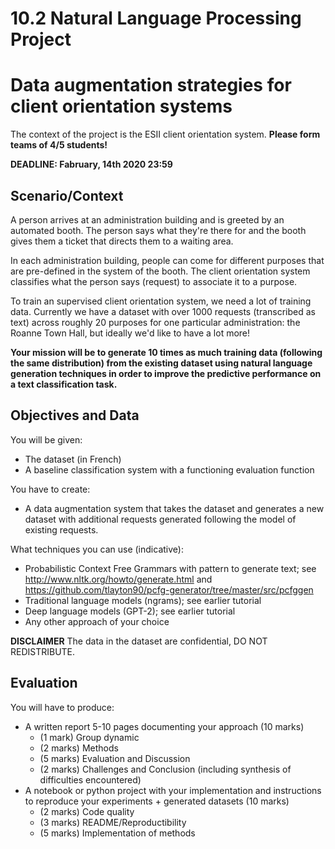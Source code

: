 # 10.2 Natural Language Processing Project 
# Data augmentation strategies for client orientation systems

The context of the project is the ESII client orientation system. **Please form teams of 4/5 students!**

**DEADLINE: Fabruary, 14th 2020 23:59**

## Scenario/Context

A person arrives at an administration building and is greeted by an automated booth. The person says what they're there for and the booth gives them a ticket that directs them to a waiting area. 

In each administration building, people can come for different purposes that are pre-defined in the system of the booth. The client orientation system classifies what the person says (request) to associate it to a purpose. 

To train an supervised client orientation system, we need a lot of training data. Currently we have a dataset with over 1000 requests (transcribed as text) across roughly 20 purposes for one particular administration: the Roanne Town Hall, but ideally we'd like to have a lot more! 

**Your mission will be to generate 10 times as much training data (following the same distribution) from the existing dataset using natural language generation techniques in order to improve the predictive performance on a text classification task.**

## Objectives and Data

You will be given: 

- The dataset (in French)
- A baseline classification system with a functioning evaluation function

You have to create:

- A data augmentation system that takes the dataset and generates a new dataset with additional requests generated following the model of existing requests. 

What techniques you can use (indicative): 

 - Probabilistic Context Free Grammars with pattern to generate text; see <http://www.nltk.org/howto/generate.html> and <https://github.com/tlayton90/pcfg-generator/tree/master/src/pcfggen>
 - Traditional language models (ngrams); see earlier tutorial
 - Deep language models (GPT-2); see earlier tutorial
 - Any other approach of your choice

**DISCLAIMER** The data in the dataset are confidential, DO NOT REDISTRIBUTE. 

## Evaluation

You will have to produce:

- A written report 5-10 pages documenting your approach (10 marks)
  - (1 mark) Group dynamic
  - (2 marks) Methods 
  - (5 marks) Evaluation and Discussion
  - (2 marks) Challenges and Conclusion (including synthesis of difficulties encountered)
- A notebook or python project with your implementation and instructions to reproduce your experiments + generated datasets (10 marks)
  - (2 marks) Code quality 
  - (3 marks) README/Reproductibility 
  - (5 marks) Implementation of methods 


